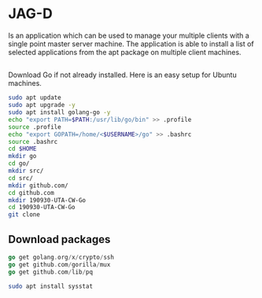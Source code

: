 # JAG-D
Is an application which can be used to manage your multiple clients with a single point master server machine. The application is able to install a list of selected applications from the apt package on multiple client machines.
##
Download Go if not already installed. Here is an easy setup for Ubuntu machines.
```bash
sudo apt update
sudo apt upgrade -y
sudo apt install golang-go -y
echo "export PATH=$PATH:/usr/lib/go/bin" >> .profile
source .profile
echo "export GOPATH=/home/<$USERNAME>/go" >> .bashrc
source .bashrc
cd $HOME
mkdir go
cd go/
mkdir src/
cd src/
mkdir github.com/
cd github.com
mkdir 190930-UTA-CW-Go
cd 190930-UTA-CW-Go
git clone 
```
## Download packages
```go
go get golang.org/x/crypto/ssh
go get github.com/gorilla/mux
go get github.com/lib/pq
```

```bash
sudo apt install sysstat
```
